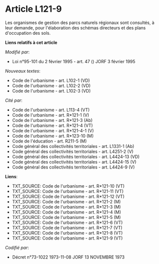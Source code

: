 # Article L121-9

Les organismes de gestion des parcs naturels régionaux sont consultés, à leur demande, pour l'élaboration des schémas
directeurs et des plans d'occupation des sols.

**Liens relatifs à cet article**

_Modifié par_:

  - Loi n°95-101 du 2 février 1995 - art. 47 () JORF 3 février 1995

_Nouveaux textes_:

  - Code de l'urbanisme - art. L102-1 (VD)
  - Code de l'urbanisme - art. L102-2 (VD)
  - Code de l'urbanisme - art. L102-3 (VD)

_Cité par_:

  - Code de l'urbanisme - art. L113-4 (VT)
  - Code de l'urbanisme - art. R*121-1 (V)
  - Code de l'urbanisme - art. R*121-3 (Ab)
  - Code de l'urbanisme - art. R*121-4 (VT)
  - Code de l'urbanisme - art. R*121-4-1 (V)
  - Code de l'urbanisme - art. R*123-10 (M)
  - Code de l'éducation - art. R211-5 (M)
  - Code général des collectivités territoriales - art. L1331-1 (Ab)
  - Code général des collectivités territoriales - art. L4251-2 (V)
  - Code général des collectivités territoriales - art. L4424-13 (VD)
  - Code général des collectivités territoriales - art. L4424-15 (V)
  - Code général des collectivités territoriales - art. L4424-9 (V)

**Liens**:

  - TXT_SOURCE: Code de l'urbanisme - art. R*121-10 (VT)
  - TXT_SOURCE: Code de l'urbanisme - art. R*121-11 (VT)
  - TXT_SOURCE: Code de l'urbanisme - art. R*121-12 (VT)
  - TXT_SOURCE: Code de l'urbanisme - art. R*121-2 (M)
  - TXT_SOURCE: Code de l'urbanisme - art. R*121-3 (M)
  - TXT_SOURCE: Code de l'urbanisme - art. R*121-4 (M)
  - TXT_SOURCE: Code de l'urbanisme - art. R*121-5 (M)
  - TXT_SOURCE: Code de l'urbanisme - art. R*121-6 (VT)
  - TXT_SOURCE: Code de l'urbanisme - art. R*121-7 (VT)
  - TXT_SOURCE: Code de l'urbanisme - art. R*121-8 (VT)
  - TXT_SOURCE: Code de l'urbanisme - art. R*121-9 (VT)

_Codifié par_:

  - Décret n°73-1022 1973-11-08 JORF 13 NOVEMBRE 1973
